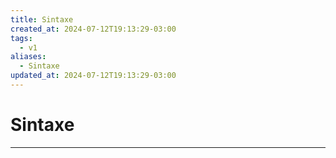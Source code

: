 ```yaml
---
title: Sintaxe
created_at: 2024-07-12T19:13:29-03:00
tags:
  - v1
aliases:
  - Sintaxe
updated_at: 2024-07-12T19:13:29-03:00
---
```

# Sintaxe
---

